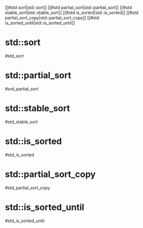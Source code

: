 
[[#std sort|std::sort]]
[[#std partial_sort|std::partial_sort]]
[[#std stable_sort|std::stable_sort]]
[[#std is_sorted|std::is_sorted]]
[[#std partial_sort_copy|std::partial_sort_copy]]
[[#std is_sorted_until|std::is_sorted_until]]

# std::sort
#std_sort







# std::partial_sort
#srd_partial_sort





# std::stable_sort
#std_stable_sort



# std::is_sorted
#std_is_sorted




# std::partial_sort_copy
#std_partial_sort_copy



# std::is_sorted_until
#std_is_sorted_until


